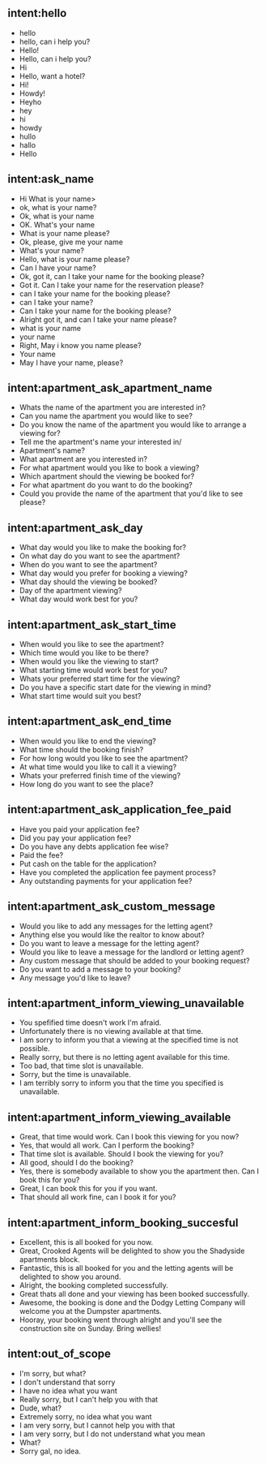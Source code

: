 ## intent:hello
- hello
- hello, can i help you?
- Hello!
- Hello, can i help you?
- Hi
- Hello, want a hotel?
- Hi!
- Howdy!
- Heyho
- hey
- hi
- howdy
- hullo
- hallo
- Hello

## intent:ask_name
- Hi What is your name>
- ok, what is your name?
- Ok, what is your name
- OK. What's your name 
- What is your name please?
- Ok, please, give me your name
- What's your name?
- Hello, what is your name please?
- Can I have your name?
- Ok, got it, can I take your name for the booking please?
- Got it. Can I take your name for the reservation please?
- can I take your name for the booking please?
- can I take your name?
- Can I take your name for the booking please?
- Alright got it, and can I take your name please?
- what is your name
- your name
- Right, May i know you name please?
- Your name
- May I have your name, please?

## intent:apartment_ask_apartment_name
- Whats the name of the apartment you are interested in?
- Can you name the apartment you would like to see?
- Do you know the name of the apartment you would like to arrange a viewing for?
- Tell me the apartment's name your interested in/
- Apartment's name?
- What apartment are you interested in?
- For what apartment would you like to book a viewing?
- Which apartment should the viewing be booked for?
- For what apartment do you want to do the booking?
- Could you provide the name of the apartment that you'd like to see please?

## intent:apartment_ask_day
- What day would you like to make the booking for?
- On what day do you want to see the apartment?
- When do you want to see the apartment?
- What day would you prefer for booking a viewing?
- What day should the viewing be booked?
- Day of the apartment viewing?
- What day would work best for you?

## intent:apartment_ask_start_time
- When would you like to see the apartment?
- Which time would you like to be there?
- When would you like the viewing to start?
- What starting time would work best for you?
- Whats your preferred start time for the viewing?
- Do you have a specific start date for the viewing in mind?
- What start time would suit you best?

## intent:apartment_ask_end_time
- When would you like to end the viewing?
- What time should the booking finish?
- For how long would you like to see the apartment?
- At what time would you like to call it a viewing?
- Whats your preferred finish time of the viewing?
- How long do you want to see the place?

## intent:apartment_ask_application_fee_paid
- Have you paid your application fee?
- Did you pay your application fee?
- Do you have any debts application fee wise?
- Paid the fee?
- Put cash on the table for the application?
- Have you completed the application fee payment process?
- Any outstanding payments for your application fee?

## intent:apartment_ask_custom_message
- Would you like to add any messages for the letting agent?
- Anything else you would like the realtor to know about?
- Do you want to leave a message for the letting agent?
- Would you like to leave a message for the landlord or letting agent?
- Any custom message that should be added to your booking request?
- Do you want to add a message to your booking?
- Any message you'd like to leave?

## intent:apartment_inform_viewing_unavailable
- You spefified time doesn't work I'm afraid.
- Unfortunately there is no viewing available at that time. 
- I am sorry to inform you that a viewing at the specified time is not possible.
- Really sorry, but there is no letting agent available for this time.
- Too bad, that time slot is unavailable.
- Sorry, but the time is unavailable.
- I am terribly sorry to inform you that the time you specified is unavailable.

## intent:apartment_inform_viewing_available
- Great, that time would work. Can I book this viewing for you now?
- Yes, that would all work. Can I perform the booking?
- That time slot is available. Should I book the viewing for you?
- All good, should I do the booking?
- Yes, there is somebody available to show you the apartment then. Can I book this for you?
- Great, I can book this for you if you want.
- That should all work fine, can I book it for you?

## intent:apartment_inform_booking_succesful
- Excellent, this is all booked for you now.
- Great, Crooked Agents will be delighted to show you the Shadyside apartments block.
- Fantastic, this is all booked for you and the letting agents will be delighted to show you around.
- Alright, the booking completed successfully.
- Great thats all done and your viewing has been booked successfully.
- Awesome, the booking is done and the Dodgy Letting Company will welcome you at the Dumpster apartments.
- Hooray, your booking went through alright and you'll see the construction site on Sunday. Bring wellies!

## intent:out_of_scope
- I'm sorry, but what?
- I don't understand that sorry
- I have no idea what you want
- Really sorry, but I can't help you with that
- Dude, what?
- Extremely sorry, no idea what you want
- I am very sorry, but I cannot help you with that
- I am very sorry, but I do not understand what you mean
- What?
- Sorry gal, no idea.